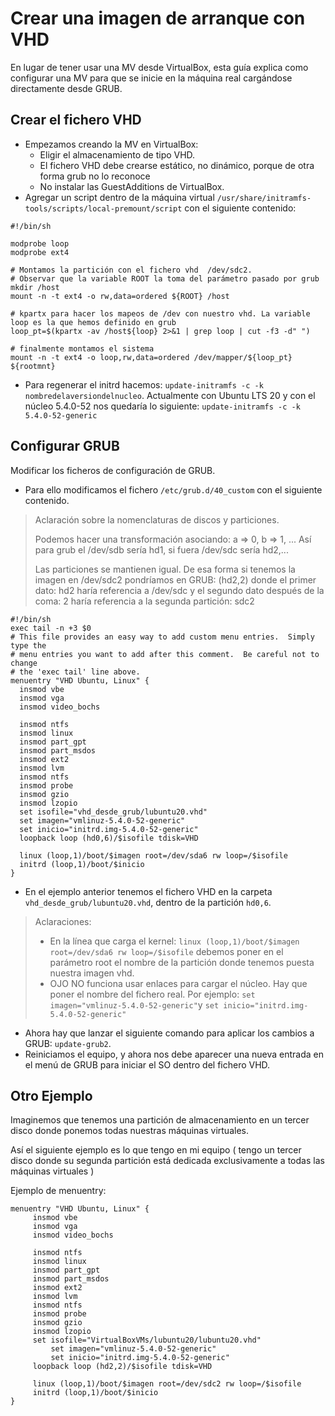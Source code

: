 
# Crear una imagen de arranque con VHD

En lugar de tener usar una MV desde VirtualBox, esta guía explica como configurar una MV para que se inicie en la máquina real cargándose directamente
desde GRUB.

## Crear el fichero VHD

* Empezamos creando la MV en VirtualBox:
    * Eligir el almacenamiento de tipo VHD.
    * El fichero VHD debe crearse estático, no dinámico, porque de otra forma grub no lo reconoce
    * No instalar las GuestAdditions de VirtualBox.
* Agregar un script dentro de la máquina virtual `/usr/share/initramfs-tools/scripts/local-premount/script` con el siguiente contenido:

```
#!/bin/sh

modprobe loop
modprobe ext4

# Montamos la partición con el fichero vhd  /dev/sdc2.
# Observar que la variable ROOT la toma del parámetro pasado por grub
mkdir /host
mount -n -t ext4 -o rw,data=ordered ${ROOT} /host

# kpartx para hacer los mapeos de /dev con nuestro vhd. La variable loop es la que hemos definido en grub
loop_pt=$(kpartx -av /host${loop} 2>&1 | grep loop | cut -f3 -d" ")

# finalmente montamos el sistema
mount -n -t ext4 -o loop,rw,data=ordered /dev/mapper/${loop_pt} ${rootmnt}
```

* Para regenerar el initrd hacemos: `update-initramfs -c -k  nombredelaversiondelnucleo`. Actualmente con Ubuntu LTS 20 y con el núcleo 5.4.0-52 nos quedaría lo siguiente: `update-initramfs -c -k 5.4.0-52-generic`

## Configurar GRUB

Modificar los ficheros de configuración de GRUB.
* Para ello modificamos el fichero `/etc/grub.d/40_custom` con el siguiente contenido.

> Aclaración sobre la nomenclaturas de discos y particiones.
>
> Podemos hacer una transformación asociando: a => 0, b => 1, ... Así para grub el /dev/sdb sería hd1, si fuera /dev/sdc sería hd2,...
>
> Las particiones se mantienen igual. De esa forma si tenemos la imagen en /dev/sdc2 pondríamos en GRUB: (hd2,2) donde el primer dato: hd2 haría referencia a /dev/sdc y el segundo dato después de la coma: 2 haría referencia a la segunda partición: sdc2

```
#!/bin/sh
exec tail -n +3 $0
# This file provides an easy way to add custom menu entries.  Simply type the
# menu entries you want to add after this comment.  Be careful not to change
# the 'exec tail' line above.
menuentry "VHD Ubuntu, Linux" {
  insmod vbe
  insmod vga
  insmod video_bochs

  insmod ntfs
  insmod linux
  insmod part_gpt
  insmod part_msdos
  insmod ext2
  insmod lvm
  insmod ntfs
  insmod probe
  insmod gzio
  insmod lzopio
  set isofile="vhd_desde_grub/lubuntu20.vhd"
  set imagen="vmlinuz-5.4.0-52-generic"
  set inicio="initrd.img-5.4.0-52-generic"
  loopback loop (hd0,6)/$isofile tdisk=VHD

  linux (loop,1)/boot/$imagen root=/dev/sda6 rw loop=/$isofile
  initrd (loop,1)/boot/$inicio
}
```

* En el ejemplo anterior tenemos el fichero VHD en la carpeta `vhd_desde_grub/lubuntu20.vhd`, dentro de la partición `hd0,6`.

> Aclaraciones:
>
> * En la línea que carga el kernel: `linux (loop,1)/boot/$imagen root=/dev/sda6 rw loop=/$isofile` debemos poner en el parámetro root el nombre de la partición donde tenemos puesta nuestra imagen vhd.
> * OJO NO funciona usar enlaces para cargar el núcleo. Hay que poner el nombre del fichero real. Por ejemplo: `set imagen="vmlinuz-5.4.0-52-generic"`y `set inicio="initrd.img-5.4.0-52-generic"`

* Ahora hay que lanzar el siguiente comando para aplicar los cambios a GRUB: `update-grub2`.
* Reiniciamos el equipo, y ahora nos debe aparecer una nueva entrada en el menú de GRUB para iniciar el SO dentro del fichero VHD.

## Otro Ejemplo

Imaginemos que tenemos una partición de almacenamiento en un tercer disco donde ponemos todas nuestras máquinas virtuales.

Así el siguiente ejemplo es lo que tengo en mi equipo ( tengo un tercer disco donde su segunda partición está dedicada exclusivamente a todas las máquinas virtuales )

Ejemplo de menuentry:

```
menuentry "VHD Ubuntu, Linux" {
     insmod vbe
     insmod vga
     insmod video_bochs

     insmod ntfs
     insmod linux
     insmod part_gpt
     insmod part_msdos
     insmod ext2
     insmod lvm
     insmod ntfs
     insmod probe
     insmod gzio
     insmod lzopio
     set isofile="VirtualBoxVMs/lubuntu20/lubuntu20.vhd"
         set imagen="vmlinuz-5.4.0-52-generic"
         set inicio="initrd.img-5.4.0-52-generic"
     loopback loop (hd2,2)/$isofile tdisk=VHD

     linux (loop,1)/boot/$imagen root=/dev/sdc2 rw loop=/$isofile
     initrd (loop,1)/boot/$inicio
}
```
